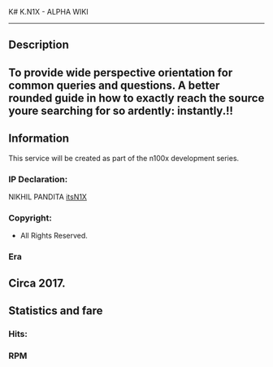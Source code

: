 K# K.N1X - ALPHA WIKI

---

## Description
To provide wide perspective orientation for common queries and questions. A better rounded guide in how to exactly reach the source youre searching for so ardently: instantly.!!
----
## Information
This service will be created as part of the n100x development series.

### IP Declaration:
NIKHIL PANDITA [itsN1X](http://its.n1x.website)
### Copyright:
- All Rights Reserved. 
### Era
Circa 2017.
----

## Statistics and fare
### Hits:
### RPM
